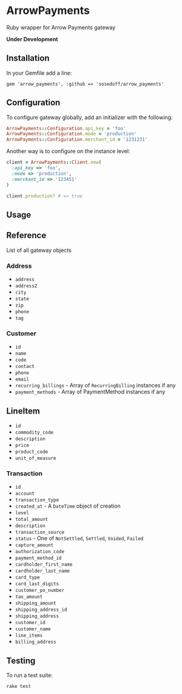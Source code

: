 # ArrowPayments

Ruby wrapper for Arrow Payments gateway

**Under Development**

## Installation

In your Gemfile add a line:

```
gem 'arrow_payments', :github => 'sosedoff/arrow_payments'
```

## Configuration

To configure gateway globally, add an initializer with the following:

```ruby
ArrowPayments::Configuration.api_key = 'foo'
ArrowPayments::Configuration.mode = 'production'
ArrowPayments::Configuration.merchant_id = '1231231'
```

Another way is to configure on the instance level:

```ruby
client = ArrowPayments::Client.new(
  :api_key => 'foo', 
  :mode => 'production',
  :merchant_id => '123451'
)

client.production? # => true
```

## Usage

## Reference

List of all gateway objects

### Address

- `address`
- `address2`
- `city`
- `state`
- `zip`
- `phone`
- `tag`

### Customer

- `id`
- `name`
- `code`
- `contact`
- `phone`
- `email`
- `recurring_billings` - Array of `RecurringBilling` instances if any
- `payment_methods` - Array of PaymentMethod instances if any

## LineItem

- `id`
- `commodity_code`
- `description`
- `price`
- `product_code`
- `unit_of_measure`

### Transaction

- `id`
- `account`
- `transaction_type`
- `created_at` - A `DateTime` object of creation
- `level`
- `total_amount`
- `description`
- `transaction_source`
- `status` - One of `NotSettled`, `Settled`, `Voided`, `Failed`
- `capture_amount`
- `authorization_code`
- `payment_method_id`
- `cardholder_first_name`
- `cardholder_last_name`
- `card_type`
- `card_last_digits`
- `customer_po_number`
- `tax_amount`
- `shipping_amount`
- `shipping_address_id`
- `shipping_address`
- `customer_id`
- `customer_name`
- `line_items`
- `billing_address`

## Testing

To run a test suite:

```
rake test
```
